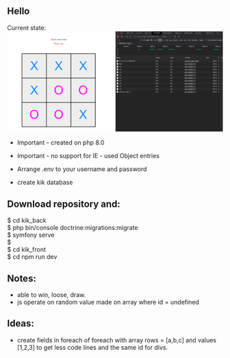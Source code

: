 ## Hello

Current state:
![](gitphoto/202100308-1.PNG)

- Important - created on php 8.0
- Important - no support for IE - used Object entries

- Arrange .env to your username and password
- create kik database

## Download repository and:

$ cd kik_back  
 $ php bin/console doctrine:migrations:migrate  
 $ symfony serve  
 $  
$ cd kik_front  
 $ cd npm run dev

## Notes:

- able to win, loose, draw.
- js operate on random value made on array where id = undefined

## Ideas:

- create fields in foreach of foreach with array rows = [a,b,c] and values [1,2,3] to get less code lines and the same id for divs.

